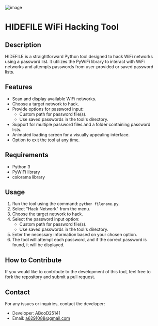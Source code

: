 ![image](https://github.com/ABooD125141/NinjaNet/assets/136172276/f4c5a841-a0e0-4951-bb20-e59f8b0c8246)

# HIDEFILE WiFi Hacking Tool

## Description

HIDEFILE is a straightforward Python tool designed to hack WiFi networks using a password list. It utilizes the PyWiFi library to interact with WiFi networks and attempts passwords from user-provided or saved password lists.

## Features

- Scan and display available WiFi networks.
- Choose a target network to hack.
- Provide options for password input:
  - Custom path for password file(s).
  - Use saved passwords in the tool's directory.
- Support for multiple password files and a folder containing password lists.
- Animated loading screen for a visually appealing interface.
- Option to exit the tool at any time.

## Requirements

- Python 3
- PyWiFi library
- colorama library

## Usage

1. Run the tool using the command: `python filename.py`.
2. Select "Hack Network" from the menu.
3. Choose the target network to hack.
4. Select the password input option:
   - Custom path for password file(s).
   - Use saved passwords in the tool's directory.
5. Enter the necessary information based on your chosen option.
6. The tool will attempt each password, and if the correct password is found, it will be displayed.

## How to Contribute

If you would like to contribute to the development of this tool, feel free to fork the repository and submit a pull request.

## Contact

For any issues or inquiries, contact the developer:

- Developer: ABooD25141
- Email: a6291088@gmail.com
